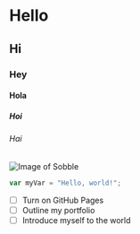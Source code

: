 # Hello
## Hi
### Hey
#### Hola
##### Hoi
###### Hai
![Image of Sobble](https://i.pinimg.com/736x/be/10/ed/be10ed50b6e57f15bbe9bae89fa0889d.jpg)
``` javascript
var myVar = "Hello, world!";
```
- [ ] Turn on GitHub Pages
- [ ] Outline my portfolio
- [ ] Introduce myself to the world
